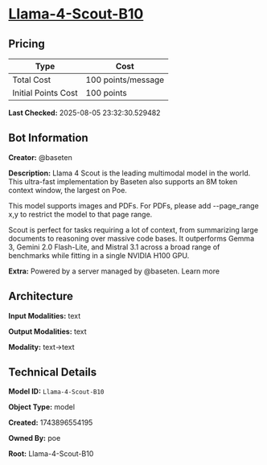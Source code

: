 # [Llama-4-Scout-B10](https://poe.com/Llama-4-Scout-B10)

## Pricing

| Type | Cost |
|------|------|
| Total Cost | 100 points/message |
| Initial Points Cost | 100 points |

**Last Checked:** 2025-08-05 23:32:30.529482


## Bot Information

**Creator:** @baseten

**Description:** Llama 4 Scout is the leading multimodal model in the world. This ultra-fast implementation by Baseten also supports an 8M token context window, the largest on Poe.

This model supports images and PDFs. For PDFs, please add --page_range x,y to restrict the model to that page range.

Scout is perfect for tasks requiring a lot of context, from summarizing large documents to reasoning over massive code bases. It outperforms Gemma 3, Gemini 2.0 Flash-Lite, and Mistral 3.1 across a broad range of benchmarks while fitting in a single NVIDIA H100 GPU.

**Extra:** Powered by a server managed by @baseten. Learn more


## Architecture

**Input Modalities:** text

**Output Modalities:** text

**Modality:** text->text


## Technical Details

**Model ID:** `Llama-4-Scout-B10`

**Object Type:** model

**Created:** 1743896554195

**Owned By:** poe

**Root:** Llama-4-Scout-B10

